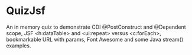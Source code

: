 # QuizJsf
An in memory quiz to demonstrate CDI @PostConstruct and @Dependent scope, JSF &lt;h:dataTable> and &lt;ui:repeat> versus &lt;c:forEach>, bookmarkable URL with params, Font Awesome and some Java stream() examples.
